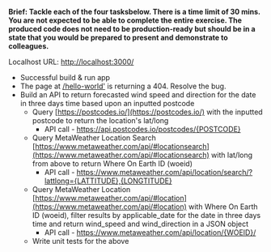 **Brief: Tackle each of the four tasksbelow. There is a time limit of 30 mins. You are not expected to be able to complete the entire exercise. The produced code does not need to be production-ready but should be in a state that you would be prepared to present and demonstrate to colleagues.**

  Localhost URL: [http://localhost:3000/](http://localhost:3000/)

- Successful build & run app
- The page at  [/hello-world'](http://localhost:3000/hello-world) is returning a 404. Resolve the bug.
- Build an API to return forecasted wind speed and direction for the date in three days time based upon an inputted postcode
  - Query [https://postcodes.io/](https://postcodes.io/) with the inputted postcode to return the location's lat/long
    - API call - https://api.postcodes.io/postcodes/{POSTCODE}
  - Query MetaWeather Location Search [https://www.metaweather.com/api/#locationsearch](https://www.metaweather.com/api/#locationsearch) with lat/long from above to return Where On Earth ID (woeid)
    - API call - https://www.metaweather.com/api/location/search/?lattlong={LATTITUDE},{LONGTITUDE}
  - Query MetaWeather Location [https://www.metaweather.com/api/#location](https://www.metaweather.com/api/#location) with Where On Earth ID (woeid), filter results by applicable_date for the date in three days time and return wind_speed and wind_direction in a JSON object
    - API call - https://www.metaweather.com/api/location/{WOEID}/
  - Write unit tests for the above
